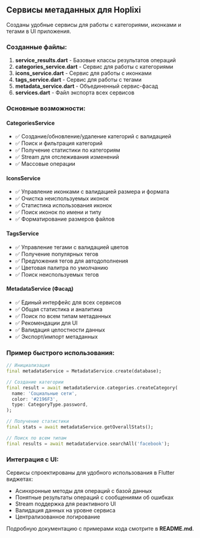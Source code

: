 ## Сервисы метаданных для Hoplixi

Созданы удобные сервисы для работы с категориями, иконками и тегами в UI приложения.

### Созданные файлы:

1. **service_results.dart** - Базовые классы результатов операций
2. **categories_service.dart** - Сервис для работы с категориями  
3. **icons_service.dart** - Сервис для работы с иконками
4. **tags_service.dart** - Сервис для работы с тегами
5. **metadata_service.dart** - Объединенный сервис-фасад
6. **services.dart** - Файл экспорта всех сервисов

### Основные возможности:

#### CategoriesService
- ✅ Создание/обновление/удаление категорий с валидацией
- ✅ Поиск и фильтрация категорий
- ✅ Получение статистики по категориям
- ✅ Stream для отслеживания изменений
- ✅ Массовые операции

#### IconsService  
- ✅ Управление иконками с валидацией размера и формата
- ✅ Очистка неиспользуемых иконок
- ✅ Статистика использования иконок
- ✅ Поиск иконок по имени и типу
- ✅ Форматирование размеров файлов

#### TagsService
- ✅ Управление тегами с валидацией цветов
- ✅ Получение популярных тегов
- ✅ Предложения тегов для автодополнения
- ✅ Цветовая палитра по умолчанию
- ✅ Поиск неиспользуемых тегов

#### MetadataService (Фасад)
- ✅ Единый интерфейс для всех сервисов
- ✅ Общая статистика и аналитика
- ✅ Поиск по всем типам метаданных
- ✅ Рекомендации для UI
- ✅ Валидация целостности данных
- ✅ Экспорт/импорт метаданных

### Пример быстрого использования:

```dart
// Инициализация
final metadataService = MetadataService.create(database);

// Создание категории
final result = await metadataService.categories.createCategory(
  name: 'Социальные сети',
  color: '#2196F3',
  type: CategoryType.password,
);

// Получение статистики
final stats = await metadataService.getOverallStats();

// Поиск по всем типам
final results = await metadataService.searchAll('facebook');
```

### Интеграция с UI:

Сервисы спроектированы для удобного использования в Flutter виджетах:
- Асинхронные методы для операций с базой данных
- Понятные результаты операций с сообщениями об ошибках
- Stream поддержка для реактивного UI
- Валидация данных на уровне сервиса
- Централизованное логирование

Подробную документацию с примерами кода смотрите в **README.md**.
